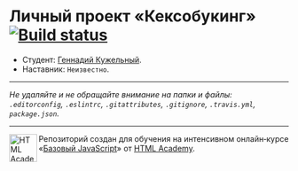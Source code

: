 # Личный проект «Кексобукинг» [![Build status][travis-image]][travis-url]

* Студент: [Геннадий Кужельный](https://up.htmlacademy.ru/javascript/11/user/194715).
* Наставник: `Неизвестно`.

---

_Не удаляйте и не обращайте внимание на папки и файлы:_<br>
_`.editorconfig`, `.eslintrc`, `.gitattributes`, `.gitignore`, `.travis.yml`, `package.json`._

---

<a href="https://htmlacademy.ru/intensive/javascript"><img align="left" width="50" height="50" title="HTML Academy" src="https://up.htmlacademy.ru/static/img/intensive/javascript/logo-for-github.svg"></a>

Репозиторий создан для обучения на интенсивном онлайн‑курсе «[Базовый JavaScript](https://htmlacademy.ru/intensive/javascript)» от [HTML Academy](https://htmlacademy.ru).

[travis-image]: https://travis-ci.org/htmlacademy-javascript/194715-keksobooking.svg?branch=master
[travis-url]: https://travis-ci.org/htmlacademy-javascript/194715-keksobooking
